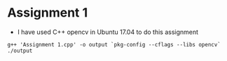 # Assignment 1

* I have used C++ opencv in Ubuntu 17.04 to do this assignment

``
g++ 'Assignment 1.cpp' -o output `pkg-config --cflags --libs opencv`
	./output
``